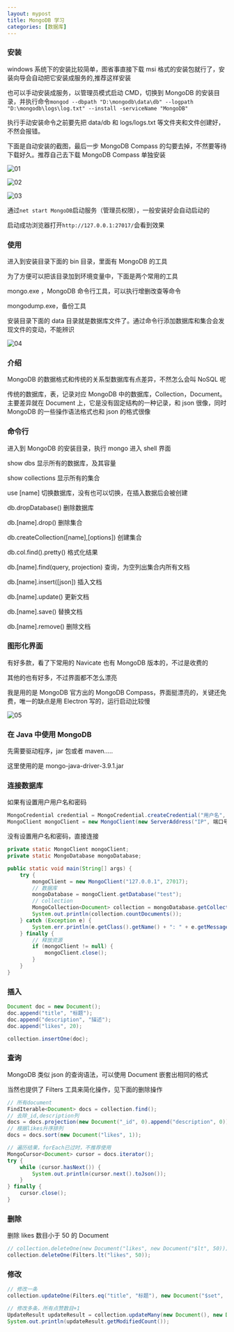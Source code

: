 ```yaml
---
layout: mypost
title: MongoDB 学习
categories: [数据库]
---
```


### 安装

windows 系统下的安装比较简单，图省事直接下载 msi 格式的安装包就行了，安装向导会自动把它安装成服务的,推荐这样安装

也可以手动安装成服务，以管理员模式启动 CMD，切换到 MongoDB 的安装目录，并执行命令`mongod --dbpath "D:\mongodb\data\db" --logpath "D:\mongodb\logs\log.txt" --install -serviceName "MongoDB"`

执行手动安装命令之前要先把 data/db 和 logs/logs.txt 等文件夹和文件创建好，不然会报错。

下面是自动安装的截图，最后一步 MongoDB Compass 的勾要去掉，不然要等待下载好久。推荐自己去下载 MongoDB Compass 单独安装

![01](m-01.png)

![02](m-02.png)

![03](m-03.png)

通过`net start MongoDB`启动服务（管理员权限），一般安装好会自动启动的

启动成功浏览器打开`http://127.0.0.1:27017/`会看到效果

### 使用

进入到安装目录下面的 bin 目录，里面有 MongoDB 的工具

为了方便可以把该目录加到环境变量中，下面是两个常用的工具

mongo.exe ，MongoDB 命令行工具，可以执行增删改查等命令

mongodump.exe，备份工具

安装目录下面的 data 目录就是数据库文件了。通过命令行添加数据库和集合会发现文件的变动，不能辨识

![04](m-04.png)

### 介绍

MongoDB 的数据格式和传统的关系型数据库有点差异，不然怎么会叫 NoSQL 呢

传统的数据库，表，记录对应 MongoDB 中的数据库，Collection，Document。主要差异就在 Document 上，它是没有固定结构的一种记录，和 json 很像，同时 MongoDB 的一些操作语法格式也和 json 的格式很像

### 命令行

进入到 MongoDB 的安装目录，执行 mongo 进入 shell 界面

show dbs 显示所有的数据库，及其容量

show collections 显示所有的集合

use [name] 切换数据库，没有也可以切换，在插入数据后会被创建

db.dropDatabase() 删除数据库

db.[name].drop() 删除集合

db.createCollection([name],[options]) 创建集合

db.col.find().pretty() 格式化结果

db.[name].find(query, projection) 查询，为空列出集合内所有文档

db.[name].insert([json]) 插入文档

db.[name].update() 更新文档

db.[name].save() 替换文档

db.[name].remove() 删除文档

### 图形化界面

有好多款，看了下常用的 Navicate 也有 MongoDB 版本的，不过是收费的

其他的也有好多，不过界面都不怎么漂亮

我是用的是 MongoDB 官方出的 MongoDB Compass，界面挺漂亮的，关键还免费，唯一的缺点是用 Electron 写的，运行启动比较慢

![05](m-05.png)

### 在 Java 中使用 MongoDB

先需要驱动程序，jar 包或者 maven.....

这里使用的是 mongo-java-driver-3.9.1.jar

### 连接数据库

如果有设置用户用户名和密码

```java
MongoCredential credential = MongoCredential.createCredential("用户名", "数据库名称", "密码".toCharArray());
MongoClient mongoClient = new MongoClient(new ServerAddress("IP", 端口号), Arrays.asList(credential));
```

没有设置用户名和密码，直接连接

```java
private static MongoClient mongoClient;
private static MongoDatabase mongoDatabase;

public static void main(String[] args) {
    try {
        mongoClient = new MongoClient("127.0.0.1", 27017);
        // 数据库
        mongoDatabase = mongoClient.getDatabase("test");
        // collection
        MongoCollection<Document> collection = mongoDatabase.getCollection("col");
        System.out.println(collection.countDocuments());
    } catch (Exception e) {
        System.err.println(e.getClass().getName() + ": " + e.getMessage());
    } finally {
        // 释放资源
        if (mongoClient != null) {
            mongoClient.close();
        }
    }
}
```

### 插入

```java
Document doc = new Document();
doc.append("title", "标题");
doc.append("description", "描述");
doc.append("likes", 20);

collection.insertOne(doc);
```

### 查询

MongoDB 类似 json 的查询语法，可以使用 Document 嵌套出相同的格式

当然也提供了 Filters 工具来简化操作，见下面的删除操作

```java
// 所有document
FindIterable<Document> docs = collection.find();
// 去除_id,description列
docs = docs.projection(new Document("_id", 0).append("description", 0));
// 根据likes升序排列
docs = docs.sort(new Document("likes", 1));

// 遍历结果，forEach已过时，不推荐使用
MongoCursor<Document> cursor = docs.iterator();
try {
    while (cursor.hasNext()) {
        System.out.println(cursor.next().toJson());
    }
} finally {
    cursor.close();
}
```

### 删除

删除 likes 数目小于 50 的 Document

```java
// collection.deleteOne(new Document("likes", new Document("$lt", 50)));
collection.deleteOne(Filters.lt("likes", 50));
```

### 修改

```java
// 修改一条
collection.updateOne(Filters.eq("title", "标题"), new Document("$set", new Document("title", "新标题")));

// 修改多条，所有点赞数目+1
UpdateResult updateResult = collection.updateMany(new Document(), new Document("$inc", new Document("likes", 1)));
System.out.println(updateResult.getModifiedCount());

```
